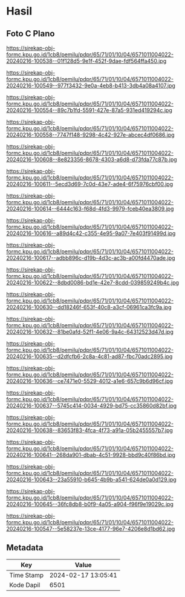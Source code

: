 # Hasil

## Foto C Plano

https://sirekap-obj-formc.kpu.go.id/1cb8/pemilu/pdpr/65/71/01/10/04/6571011004022-20240216-100538--01f128d5-9e1f-452f-9dae-fdf564ffa450.jpg

https://sirekap-obj-formc.kpu.go.id/1cb8/pemilu/pdpr/65/71/01/10/04/6571011004022-20240216-100549--977f3432-9e0a-4eb8-b413-3db4a08a4107.jpg

https://sirekap-obj-formc.kpu.go.id/1cb8/pemilu/pdpr/65/71/01/10/04/6571011004022-20240216-100554--89c7b1fd-5591-427e-87a5-931ed419294c.jpg

https://sirekap-obj-formc.kpu.go.id/1cb8/pemilu/pdpr/65/71/01/10/04/6571011004022-20240216-100558--7747f148-9298-4c42-927e-abcec4df0686.jpg

https://sirekap-obj-formc.kpu.go.id/1cb8/pemilu/pdpr/65/71/01/10/04/6571011004022-20240216-100608--8e823356-8678-4303-a6d8-d73fda77c87b.jpg

https://sirekap-obj-formc.kpu.go.id/1cb8/pemilu/pdpr/65/71/01/10/04/6571011004022-20240216-100611--5ecd3d69-7c0d-43e7-ade4-6f75976cbf00.jpg

https://sirekap-obj-formc.kpu.go.id/1cb8/pemilu/pdpr/65/71/01/10/04/6571011004022-20240216-100614--6444c163-f68d-4fd3-9979-fceb40ea3809.jpg

https://sirekap-obj-formc.kpu.go.id/1cb8/pemilu/pdpr/65/71/01/10/04/6571011004022-20240216-100616--a89d4c42-c355-4e95-9a07-7e403f91499d.jpg

https://sirekap-obj-formc.kpu.go.id/1cb8/pemilu/pdpr/65/71/01/10/04/6571011004022-20240216-100617--adbb896c-d19b-4d3c-ac3b-a00fd4470ade.jpg

https://sirekap-obj-formc.kpu.go.id/1cb8/pemilu/pdpr/65/71/01/10/04/6571011004022-20240216-100622--8dbd0086-bd1e-42e7-8cdd-039859249b4c.jpg

https://sirekap-obj-formc.kpu.go.id/1cb8/pemilu/pdpr/65/71/01/10/04/6571011004022-20240216-100630--dd18246f-653f-40c8-a3cf-06961ca3fc9a.jpg

https://sirekap-obj-formc.kpu.go.id/1cb8/pemilu/pdpr/65/71/01/10/04/6571011004022-20240216-100632--81be0afd-52f1-4e06-9a4c-64312523d47d.jpg

https://sirekap-obj-formc.kpu.go.id/1cb8/pemilu/pdpr/65/71/01/10/04/6571011004022-20240216-100635--d2dfcfb6-2c8a-4c81-ad87-fbc70adc2895.jpg

https://sirekap-obj-formc.kpu.go.id/1cb8/pemilu/pdpr/65/71/01/10/04/6571011004022-20240216-100636--ce7471e0-5529-4012-a1e6-657c9b6d96cf.jpg

https://sirekap-obj-formc.kpu.go.id/1cb8/pemilu/pdpr/65/71/01/10/04/6571011004022-20240216-100637--5745c414-0034-4929-bd75-cc35860d82bf.jpg

https://sirekap-obj-formc.kpu.go.id/1cb8/pemilu/pdpr/65/71/01/10/04/6571011004022-20240216-100638--83653f83-4fca-4f73-a91a-05b2455557b7.jpg

https://sirekap-obj-formc.kpu.go.id/1cb8/pemilu/pdpr/65/71/01/10/04/6571011004022-20240216-100641--268da901-dbab-4c51-9928-bbd9c40f86bd.jpg

https://sirekap-obj-formc.kpu.go.id/1cb8/pemilu/pdpr/65/71/01/10/04/6571011004022-20240216-100643--23a55910-b645-4b9b-a541-624de0a0d129.jpg

https://sirekap-obj-formc.kpu.go.id/1cb8/pemilu/pdpr/65/71/01/10/04/6571011004022-20240216-100645--36fc8db8-b0f9-4a05-a904-f96f9e19029c.jpg

https://sirekap-obj-formc.kpu.go.id/1cb8/pemilu/pdpr/65/71/01/10/04/6571011004022-20240216-100547--5e58237e-13ce-4177-96e7-4206e8d1bd62.jpg


## Metadata

| Key        | Value               |
| ---------- | ------------------- |
| Time Stamp | 2024-02-17 13:05:41 |
| Kode Dapil | 6501                |



